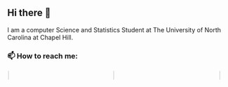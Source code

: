 ## Hi there 👋
I am a computer Science and Statistics Student at The University of North Carolina at Chapel Hill.


### 📫 How to reach me:

<div style="display: flex; justify-content: space-between; align-items: center;">
  <a href="https://www.linkedin.com/in/bharadwaj-gadiyaram/">
  <img src="https://cdn.jsdelivr.net/gh/devicons/devicon/icons/linkedin/linkedin-original.svg" height="3%" width="3%" style="padding:10%"/></a>
  <a href="mailto: bharat.gadiyaram@gmail.com?subject=[GitHub]"><img src="https://bharathg03.github.io/Images/Email.png" height="3%" width="3%"></a>
  <a href="https://bharathgadiyaram.me"><img src="https://bharathg03.github.io/Images/favicon.ico" height="3%" width="3%"></a>
</div>

<!--
**BharathG03/BharathG03** is a ✨ _special_ ✨ repository because its `README.md` (this file) appears on your GitHub profile.

Here are some ideas to get you started:

- 🔭 I’m currently working on ...
- 🌱 I’m currently learning ...
- 👯 I’m looking to collaborate on ...
- 🤔 I’m looking for help with ...
- 💬 Ask me about ...
- 📫 How to reach me: ...
- 😄 Pronouns: ...
- ⚡ Fun fact: ...
-->

